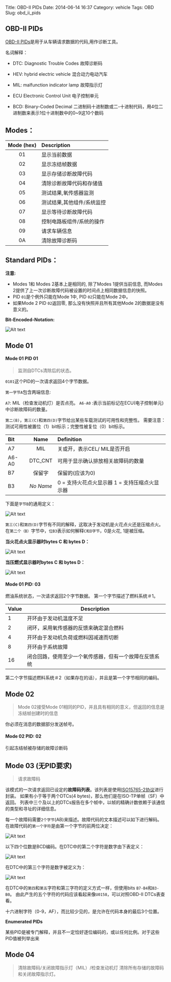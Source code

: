 Title: OBD-II PIDs
Date: 2014-06-14 16:37
Category: vehicle
Tags: OBD
Slug: obd_ii_pids

## OBD-II PIDs

[OBD-II PIDs](http://en.wikipedia.org/wiki/OBD-II_PIDs)是用于从车辆请求数据的代码,用作诊断工具。

名词解释：

* DTC:  Diagnostic Trouble Codes       故障诊断码
* HEV:  hybrid electric vehicle        混合动力电动汽车
* MIL:  malfunction indicator lamp     故障指示灯
* ECU   Electronic Control Unit        电子控制单元

* BCD: Binary-Coded Decimal  二进制码十进制数或二-十进制代码，用4位二进制数来表示1位十进制数中的0~9这10个数码

## Modes：

| Mode (hex)     |     Description  |
| :--------: | :--------|
|01 | 显示当前数据|
|02 |显示冻结帧数据|
|03 |显示存储诊断故障代码|
|04 |清除诊断故障代码和存储值|
|05 |测试结果,氧传感器监测|
|06 |测试结果,其他组件/系统监控|
|07 |显示等待诊断故障代码|
|08 |控制电路板组件/系统的操作|
|09 |请求车辆信息|
|0A |清除故障诊断码|

## Standard PIDs：

**注意:** 

+ Modes 1和 Modes 2基本上是相同的,  除了Modes 1提供当前信息, 而Modes 2提供了上一次诊断故障代码被设置的时间点上相同数据信息的快照。
+ PID `01`是个例外只能在Mode 1中, PID `02`只能在Mode 2中。
+ 如果Mode 2 PID `02`返回零, 那么没有快照并且所有其他Mode 2的数据是没有意义的。

**Bit-Encoded-Notation:**

![Alt text](../static/images/obd/bit-encode.png)

## Mode 01

#### **Mode 01 PID 01**

> 监测自DTCs清除后的状态。

`0101`这个PID的一次请求返回4个字节数据。

`第一字节A`包含两端信息:

`A7`:  MIL（检查发动机灯）是否点亮。
`A6-A0` :表示当前标记在ECU(电子控制单元)中诊断故障码的数量。

`第二(B)`，`第三(C)`和`第四(D)`字节给出某些车载测试的可用性和完整性。
需要注意：测试可用性被置位（1）bit标示；完整性被复位（0）bit标示。

| Bit      |     Name |   Definition   |
| :-------- | :--------:| :------ |
| A7    |   MIL   | 关或开，表示CEL/ MIL是否开启  |
| A6-A0 | DTC_CNT | 可用于显示确认排放相关故障码的数量|
| B7    | 保留字  | 保留的(应该为0) |
| B3    | *No Name* | 0 = 支持火花点火显示器 1 = 支持压缩点火显示器|

下面是`字节B`的通用定义：

![Alt text](../static/images/obd/05.png)

`第三(C)`和`第四(D)`字节有不同的解释，这取决于发动机是火花点火还是压缩点火。
在`第二个（B）`字节中，`位B3`表示如何解释`C和D字节`，0是火花, 1是被压缩。

**当火花点火显示器时bytes C 和 bytes D：**

![Alt text](../static/images/obd/06.png)

**当压燃式显示器时bytes C 和 bytes D：**

![Alt text](../static/images/obd/07.png)

#### Mode 01 PID: 03

燃油系统状态，一次请求返回2个字节数据。
第一个字节描述了燃料系统＃1。

| Value      |     Description |
| :-------- | --------|
| 1    |开环由于发动机温度不足    |
| 2    |闭环，采用氧传感器的反馈来确定混合燃料   |
| 4    |开环由于发动机负荷或燃料因减速而切断  |
| 8    |开环由于系统故障   |
| 16   |闭合回路，使用至少一个氧传感器，但有一个故障在反馈系统  |

第二个字节描述燃料系统＃2（如果存在的话），并且是第一个字节相同的编码。

## Mode 02
> Mode 02接受Mode 01相同的PID，并且具有相同的意义，但返回的信息是冻结帧创建时的信息

你必须在消息的数据部分发送帧号。

#### Mode 02 PID: 02
引起冻结帧被存储的故障诊断码

## Mode 03 (无PID要求)
> 请求故障码

该模式的一次请求返回已设定的**故障码列表**。该列表是使用[ISO15765-2协议](http://en.wikipedia.org/wiki/ISO_15765-2)进行封装。
如果有小于等于两个DTCs(4 bytes)，那么他们是在ISO-TP单帧（SF）中返回。
列表中三个及以上的DTCs报告在多个帧中，以帧的精确计数依赖于该通信的类型和寻址的详细信息。

每一个故障码需要`2个字节`(AB)来描述。故障代码的文本描述可以如下进行解码。
在故障代码的`第一个字符`是由第一个字节的前两位决定：

![Alt text](../static/images/obd/01.png)

以下四个位数是BCD编码。在DTC中的第二个字符是数字由下表定义：

![Alt text](../static/images/obd/02.png)

在DTC中的第三个字符是数字被定义为：

![Alt text](../static/images/obd/03.png)

在DTC中的`第四`和`第五`字符和第三字符的定义方式一样，但使用bits `B7-B4`和`B3-B0`。
由此产生的五个字符的代码应该看起来像`U0158`，可以对照OBD-II DTCs表查看。

十六进制字符（0-9，AF），而比较少见的，是允许在代码本身的最后3个位置。

**Enumerated PIDs**

某些PID是被专门解释，并且不一定恰好逐位编码的，或以任何比例。对于这些PID值被列举出来

## Mode 04

> 清除故障码/关闭故障指示灯（MIL）/检查发动机灯
> 清除所有存储的故障码和关闭故障指示灯。